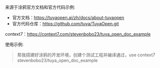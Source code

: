 来源于涂鸦官方文档和官方代码示例:  
- 官方文档：https://tuyaopen.ai/zh/docs/about-tuyaopen  
- 官方代码仓库：https://github.com/tuya/TuyaOpen.git

context7：https://context7.com/stevenbobo23/tuya_open_doc_example

使用示例:  
> 帮我搭建好涂鸦的开发环境，创建个测试工程并编译通过，use context7 stevenbobo23/tuya_open_doc_example
